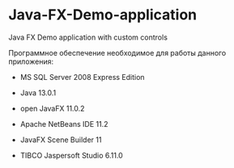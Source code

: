 # Java-FX-Demo-application
Java FX Demo application with custom controls

Программное обеспечение необходимое для работы данного приложения:

 - MS SQL Server 2008 Express Edition

 - Java 13.0.1

 - open JavaFX 11.0.2

 - Apache NetBeans IDE 11.2

 - JavaFX Scene Builder 11

 - TIBCO Jaspersoft Studio 6.11.0
